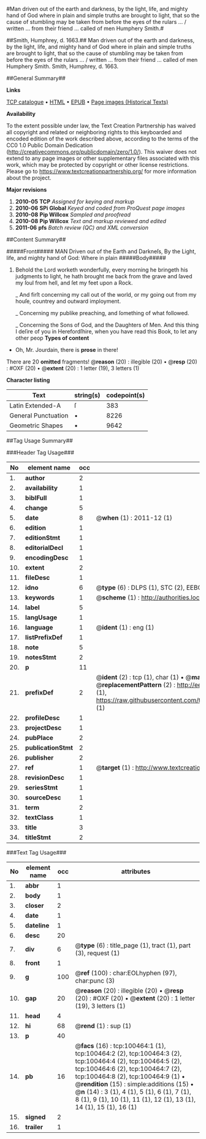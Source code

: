 #Man driven out of the earth and darkness, by the light, life, and mighty hand of God where in plain and simple truths are brought to light, that so the cause of stumbling may be taken from before the eyes of the rulars ... / written ... from their friend ... called of men Humphery Smith.#

##Smith, Humphrey, d. 1663.##
Man driven out of the earth and darkness, by the light, life, and mighty hand of God where in plain and simple truths are brought to light, that so the cause of stumbling may be taken from before the eyes of the rulars ... / written ... from their friend ... called of men Humphery Smith.
Smith, Humphrey, d. 1663.

##General Summary##

**Links**

[TCP catalogue](http://www.ota.ox.ac.uk/tcp/)  • 
[HTML](http://tei.it.ox.ac.uk/tcp/Texts-HTML/free/A60/A60440.html)  • 
[EPUB](http://tei.it.ox.ac.uk/tcp/Texts-EPUB/free/A60/A60440.epub) • 
[Page images (Historical Texts)](https://historicaltexts.jisc.ac.uk/eebo-13577558e)

**Availability**

To the extent possible under law, the Text Creation Partnership has waived all copyright and related or neighboring rights to this keyboarded and encoded edition of the work described above, according to the terms of the CC0 1.0 Public Domain Dedication (http://creativecommons.org/publicdomain/zero/1.0/). This waiver does not extend to any page images or other supplementary files associated with this work, which may be protected by copyright or other license restrictions. Please go to https://www.textcreationpartnership.org/ for more information about the project.

**Major revisions**

1. __2010-05__ __TCP__ *Assigned for keying and markup*
1. __2010-06__ __SPi Global__ *Keyed and coded from ProQuest page images*
1. __2010-08__ __Pip Willcox__ *Sampled and proofread*
1. __2010-08__ __Pip Willcox__ *Text and markup reviewed and edited*
1. __2011-06__ __pfs__ *Batch review (QC) and XML conversion*

##Content Summary##

#####Front#####
MAN Driven out of the Earth and Darkneſs, By the Light, life, and mighty hand of God: Where in plain
#####Body#####

1. Behold the Lord worketh wonderfully, every morning he bringeth his judgments to light, he hath brought me back from the grave and ſaved my ſoul from hell, and ſet my feet upon a Rock.

    _ And firſt concerning my call out of the world, or my going out from my houſe, countrey and outward imployment.

    _ Concerning my publike preaching, and ſomething of what followed.

    _ Concerning the Sons of God, and the Daughters of Men.
And this thing I deſire of you in Herefordſhire, when you have read this Book, to let any other peop
**Types of content**

  * Oh, Mr. Jourdain, there is **prose** in there!

There are 20 **omitted** fragments! 
 @__reason__ (20) : illegible (20)  •  @__resp__ (20) : #OXF (20)  •  @__extent__ (20) : 1 letter (19), 3 letters (1)

**Character listing**


|Text|string(s)|codepoint(s)|
|---|---|---|
|Latin Extended-A|ſ|383|
|General Punctuation|•|8226|
|Geometric Shapes|▪|9642|

##Tag Usage Summary##

###Header Tag Usage###

|No|element name|occ|attributes|
|---|---|---|---|
|1.|__author__|2||
|2.|__availability__|1||
|3.|__biblFull__|1||
|4.|__change__|5||
|5.|__date__|8| @__when__ (1) : 2011-12 (1)|
|6.|__edition__|1||
|7.|__editionStmt__|1||
|8.|__editorialDecl__|1||
|9.|__encodingDesc__|1||
|10.|__extent__|2||
|11.|__fileDesc__|1||
|12.|__idno__|6| @__type__ (6) : DLPS (1), STC (2), EEBO-CITATION (1), OCLC (1), VID (1)|
|13.|__keywords__|1| @__scheme__ (1) : http://authorities.loc.gov/ (1)|
|14.|__label__|5||
|15.|__langUsage__|1||
|16.|__language__|1| @__ident__ (1) : eng (1)|
|17.|__listPrefixDef__|1||
|18.|__note__|5||
|19.|__notesStmt__|2||
|20.|__p__|11||
|21.|__prefixDef__|2| @__ident__ (2) : tcp (1), char (1)  •  @__matchPattern__ (2) : ([0-9\-]+):([0-9IVX]+) (1), (.+) (1)  •  @__replacementPattern__ (2) : http://eebo.chadwyck.com/downloadtiff?vid=$1&page=$2 (1), https://raw.githubusercontent.com/textcreationpartnership/Texts/master/tcpchars.xml#$1 (1)|
|22.|__profileDesc__|1||
|23.|__projectDesc__|1||
|24.|__pubPlace__|2||
|25.|__publicationStmt__|2||
|26.|__publisher__|2||
|27.|__ref__|1| @__target__ (1) : http://www.textcreationpartnership.org/docs/. (1)|
|28.|__revisionDesc__|1||
|29.|__seriesStmt__|1||
|30.|__sourceDesc__|1||
|31.|__term__|2||
|32.|__textClass__|1||
|33.|__title__|3||
|34.|__titleStmt__|2||


###Text Tag Usage###

|No|element name|occ|attributes|
|---|---|---|---|
|1.|__abbr__|1||
|2.|__body__|1||
|3.|__closer__|2||
|4.|__date__|1||
|5.|__dateline__|1||
|6.|__desc__|20||
|7.|__div__|6| @__type__ (6) : title_page (1), tract (1), part (3), request (1)|
|8.|__front__|1||
|9.|__g__|100| @__ref__ (100) : char:EOLhyphen (97), char:punc (3)|
|10.|__gap__|20| @__reason__ (20) : illegible (20)  •  @__resp__ (20) : #OXF (20)  •  @__extent__ (20) : 1 letter (19), 3 letters (1)|
|11.|__head__|4||
|12.|__hi__|68| @__rend__ (1) : sup (1)|
|13.|__p__|40||
|14.|__pb__|16| @__facs__ (16) : tcp:100464:1 (1), tcp:100464:2 (2), tcp:100464:3 (2), tcp:100464:4 (2), tcp:100464:5 (2), tcp:100464:6 (2), tcp:100464:7 (2), tcp:100464:8 (2), tcp:100464:9 (1)  •  @__rendition__ (15) : simple:additions (15)  •  @__n__ (14) : 3 (1), 4 (1), 5 (1), 6 (1), 7 (1), 8 (1), 9 (1), 10 (1), 11 (1), 12 (1), 13 (1), 14 (1), 15 (1), 16 (1)|
|15.|__signed__|2||
|16.|__trailer__|1||
